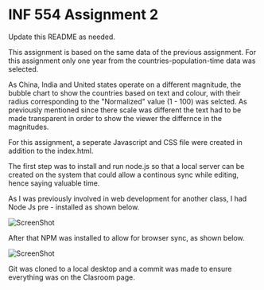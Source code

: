 # INF 554 Assignment 2

Update this README as needed.

This assignment is based on the same data of the previous assignment.
For this assignment only one year from the countries-population-time data was selected.

As China, India and United states operate on a different magnitude, the bubble chart to show the countries based on text and colour, with their radius corresponding to the "Normalized"
 value (1 - 100)  was selcted. As previously mentioned since there scale was different the text had to be made transparent in order to show the viewer the differnce in the magnitudes.

For this assignment, a seperate Javascript and CSS file were created in addition to the index.html.

The first step was to install and run node.js so that a local server can be created on the system that could allow a continous sync while editing, hence saying valuable time.

As I was previously involved in web development for another class, I had Node Js pre - installed as shown below.

![ScreenShot](https://github.com/INF554Fall18/a2-anmolchawla/blob/master/Node.js.png?raw=true)

After that NPM was installed to allow for browser sync, as shown below.

![ScreenShot](https://github.com/INF554Fall18/a2-anmolchawla/blob/master/Browsersync.png?raw=true)

Git was cloned to a local desktop and a commit was made to ensure everything was on the Clasroom page.




